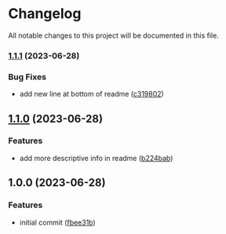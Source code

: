 # Changelog

All notable changes to this project will be documented in this file.

### [1.1.1](https://github.com/jacobscunn07/semantic-release-poc/compare/v1.1.0...v1.1.1) (2023-06-28)


### Bug Fixes

* add new line at bottom of readme ([c319802](https://github.com/jacobscunn07/semantic-release-poc/commit/c3198023dc7e7100565f18558872cab9042f2bca))

## [1.1.0](https://github.com/jacobscunn07/semantic-release-poc/compare/v1.0.0...v1.1.0) (2023-06-28)


### Features

* add more descriptive info in readme ([b224bab](https://github.com/jacobscunn07/semantic-release-poc/commit/b224bab78dd75be36a748e535dfe46c505c2d90c))

## 1.0.0 (2023-06-28)


### Features

* initial commit ([fbee31b](https://github.com/jacobscunn07/semantic-release-poc/commit/fbee31b9bc1847daed80a233b7ebbba6d5f01eac))

